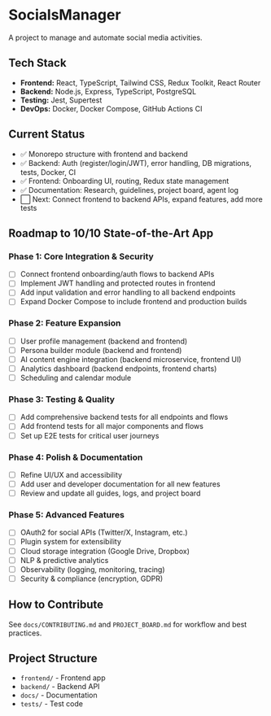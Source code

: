# SocialsManager

A project to manage and automate social media activities.

## Tech Stack
- **Frontend:** React, TypeScript, Tailwind CSS, Redux Toolkit, React Router
- **Backend:** Node.js, Express, TypeScript, PostgreSQL
- **Testing:** Jest, Supertest
- **DevOps:** Docker, Docker Compose, GitHub Actions CI

## Current Status
- ✅ Monorepo structure with frontend and backend
- ✅ Backend: Auth (register/login/JWT), error handling, DB migrations, tests, Docker, CI
- ✅ Frontend: Onboarding UI, routing, Redux state management
- ✅ Documentation: Research, guidelines, project board, agent log
- ⬜️ Next: Connect frontend to backend APIs, expand features, add more tests

## Roadmap to 10/10 State-of-the-Art App

### Phase 1: Core Integration & Security
- [ ] Connect frontend onboarding/auth flows to backend APIs
- [ ] Implement JWT handling and protected routes in frontend
- [ ] Add input validation and error handling to all backend endpoints
- [ ] Expand Docker Compose to include frontend and production builds

### Phase 2: Feature Expansion
- [ ] User profile management (backend and frontend)
- [ ] Persona builder module (backend and frontend)
- [ ] AI content engine integration (backend microservice, frontend UI)
- [ ] Analytics dashboard (backend endpoints, frontend charts)
- [ ] Scheduling and calendar module

### Phase 3: Testing & Quality
- [ ] Add comprehensive backend tests for all endpoints and flows
- [ ] Add frontend tests for all major components and flows
- [ ] Set up E2E tests for critical user journeys

### Phase 4: Polish & Documentation
- [ ] Refine UI/UX and accessibility
- [ ] Add user and developer documentation for all new features
- [ ] Review and update all guides, logs, and project board

### Phase 5: Advanced Features
- [ ] OAuth2 for social APIs (Twitter/X, Instagram, etc.)
- [ ] Plugin system for extensibility
- [ ] Cloud storage integration (Google Drive, Dropbox)
- [ ] NLP & predictive analytics
- [ ] Observability (logging, monitoring, tracing)
- [ ] Security & compliance (encryption, GDPR)

## How to Contribute
See `docs/CONTRIBUTING.md` and `PROJECT_BOARD.md` for workflow and best practices.

## Project Structure
- `frontend/` - Frontend app
- `backend/` - Backend API
- `docs/` - Documentation
- `tests/` - Test code
